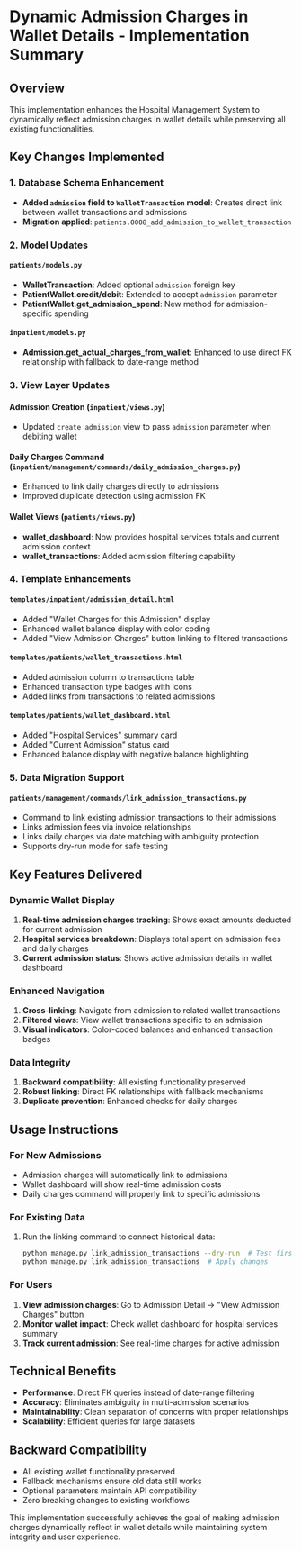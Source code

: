 # Dynamic Admission Charges in Wallet Details - Implementation Summary

## Overview
This implementation enhances the Hospital Management System to dynamically reflect admission charges in wallet details while preserving all existing functionalities.

## Key Changes Implemented

### 1. Database Schema Enhancement
- **Added `admission` field to `WalletTransaction` model**: Creates direct link between wallet transactions and admissions
- **Migration applied**: `patients.0008_add_admission_to_wallet_transaction`

### 2. Model Updates

#### `patients/models.py`
- **WalletTransaction**: Added optional `admission` foreign key
- **PatientWallet.credit/debit**: Extended to accept `admission` parameter
- **PatientWallet.get_admission_spend**: New method for admission-specific spending

#### `inpatient/models.py`
- **Admission.get_actual_charges_from_wallet**: Enhanced to use direct FK relationship with fallback to date-range method

### 3. View Layer Updates

#### Admission Creation (`inpatient/views.py`)
- Updated `create_admission` view to pass `admission` parameter when debiting wallet

#### Daily Charges Command (`inpatient/management/commands/daily_admission_charges.py`)
- Enhanced to link daily charges directly to admissions
- Improved duplicate detection using admission FK

#### Wallet Views (`patients/views.py`)
- **wallet_dashboard**: Now provides hospital services totals and current admission context
- **wallet_transactions**: Added admission filtering capability

### 4. Template Enhancements

#### `templates/inpatient/admission_detail.html`
- Added "Wallet Charges for this Admission" display
- Enhanced wallet balance display with color coding
- Added "View Admission Charges" button linking to filtered transactions

#### `templates/patients/wallet_transactions.html`
- Added admission column to transactions table
- Enhanced transaction type badges with icons
- Added links from transactions to related admissions

#### `templates/patients/wallet_dashboard.html`
- Added "Hospital Services" summary card
- Added "Current Admission" status card
- Enhanced balance display with negative balance highlighting

### 5. Data Migration Support

#### `patients/management/commands/link_admission_transactions.py`
- Command to link existing admission transactions to their admissions
- Links admission fees via invoice relationships
- Links daily charges via date matching with ambiguity protection
- Supports dry-run mode for safe testing

## Key Features Delivered

### Dynamic Wallet Display
1. **Real-time admission charges tracking**: Shows exact amounts deducted for current admission
2. **Hospital services breakdown**: Displays total spent on admission fees and daily charges
3. **Current admission status**: Shows active admission details in wallet dashboard

### Enhanced Navigation
1. **Cross-linking**: Navigate from admission to related wallet transactions
2. **Filtered views**: View wallet transactions specific to an admission
3. **Visual indicators**: Color-coded balances and enhanced transaction badges

### Data Integrity
1. **Backward compatibility**: All existing functionality preserved
2. **Robust linking**: Direct FK relationships with fallback mechanisms
3. **Duplicate prevention**: Enhanced checks for daily charges

## Usage Instructions

### For New Admissions
- Admission charges will automatically link to admissions
- Wallet dashboard will show real-time admission costs
- Daily charges command will properly link to specific admissions

### For Existing Data
1. Run the linking command to connect historical data:
   ```bash
   python manage.py link_admission_transactions --dry-run  # Test first
   python manage.py link_admission_transactions  # Apply changes
   ```

### For Users
1. **View admission charges**: Go to Admission Detail → "View Admission Charges" button
2. **Monitor wallet impact**: Check wallet dashboard for hospital services summary
3. **Track current admission**: See real-time charges for active admission

## Technical Benefits

- **Performance**: Direct FK queries instead of date-range filtering
- **Accuracy**: Eliminates ambiguity in multi-admission scenarios
- **Maintainability**: Clean separation of concerns with proper relationships
- **Scalability**: Efficient queries for large datasets

## Backward Compatibility

- All existing wallet functionality preserved
- Fallback mechanisms ensure old data still works
- Optional parameters maintain API compatibility
- Zero breaking changes to existing workflows

This implementation successfully achieves the goal of making admission charges dynamically reflect in wallet details while maintaining system integrity and user experience.
